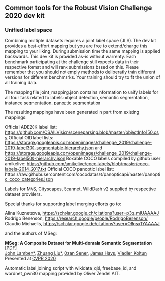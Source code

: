 ## Common tools for the Robust Vision Challenge 2020 dev kit

### Unified label space

Combining multiple datasets requires a joint label space (JLS). The dev kit provides a best-effort mapping but you are free to extend/change this mapping to your liking. 
During submission time the same mapping is applied backwards. This dev kit is provided as-is without warrenty. 
Each benchmark participating at the challenge still expects data in their respective format and will rank submissions based on this. Please remember that you should not emply methods to deliberatly train different versions for different benchmarks. Your training should try to fit the union of all training data.

The mapping file joint_mapping.json contains information to unify labels for all four task related to labels:
object detection, semantic segmentation, instance segmentation, panoptic segmentation

The resulting mappings have been generated in part from existing mappings:

Official ADE20K label list:
https://github.com/CSAILVision/sceneparsing/blob/master/objectInfo150.csv
Official OID label lists: https://storage.googleapis.com/openimages/challenge_2019/challenge-2019-label300-segmentable-hierarchy.json
and https://storage.googleapis.com/openimages/challenge_2019/challenge-2019-label500-hierarchy.json
Boxable COCO labels compiled by github user amikelive: https://github.com/amikelive/coco-labels/blob/master/coco-labels-2014_2017.txt
Official COCO panoptic label list: https://raw.githubusercontent.com/cocodataset/panopticapi/master/panoptic_coco_categories.json

Labels for MVS, Cityscapes, Scannet, WildDash v2 supplied by respective dataset providers.

Special thanks for supporting label merging efforts go to:

Alina Kuznetsova, https://scholar.google.ch/citations?user=p3q_mlUAAAAJ
Rodrigo Benenson, https://research.google/people/RodrigoBenenson/
Claudio Michaelis, https://scholar.google.de/citations?user=ORqsx1YAAAAJ

and the authors of MSeg:

**MSeg: A Composite Dataset for Multi-domain Semantic Segmentation** [[PDF]](http://vladlen.info/papers/MSeg.pdf)
<br>
[John Lambert*](https://johnwlambert.github.io/),
[Zhuang Liu*](https://liuzhuang13.github.io/),
[Ozan Sener](http://ozansener.net/),
[James Hays](https://www.cc.gatech.edu/~hays/),
[Vladlen Koltun](http://vladlen.info/)
<br>
Presented at [CVPR 2020](http://cvpr2018.thecvf.com/)

Automatic label joining script with wikidata_qid, freebase_id, and wordnet_pwn30 mapping provided by Oliver Zendel AIT.
